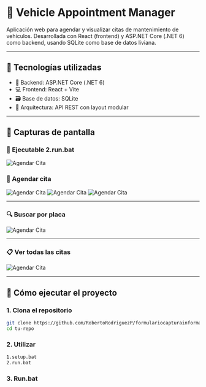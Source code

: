 # 🚗 Vehicle Appointment Manager

Aplicación web para agendar y visualizar citas de mantenimiento de vehículos. Desarrollada con React (frontend) y ASP.NET Core (.NET 6) como backend, usando SQLite como base de datos liviana.

---

## 🧰 Tecnologías utilizadas

- 🔧 Backend: ASP.NET Core (.NET 6)
- 💻 Frontend: React + Vite
- 🗃️ Base de datos: SQLite
- 🎯 Arquitectura: API REST con layout modular

---

## 📸 Capturas de pantalla

### 📅 Ejecutable 2.run.bat

![Agendar Cita](./evidencia/agendar-cita.png)

### 📅 Agendar cita

![Agendar Cita](./evidencia/agendar-cita3.png)
![Agendar Cita](./evidencia/agendar-cita4.png)
![Agendar Cita](./evidencia/agendar-cita5.png)

---

### 🔍 Buscar por placa

![Agendar Cita](./evidencia/agendar-cita2.png)

---

### 📋 Ver todas las citas


![Agendar Cita](./evidencia/agendar-cita1.png)

---

## 🚀 Cómo ejecutar el proyecto

### 1. Clona el repositorio

```bash
git clone https://github.com/RobertoRodriguezP/formulariocapturainformacion.git
cd tu-repo
```

### 2. Utilizar 

```bash 
1.setup.bat
2.run.bat

```

### 3. Run.bat

